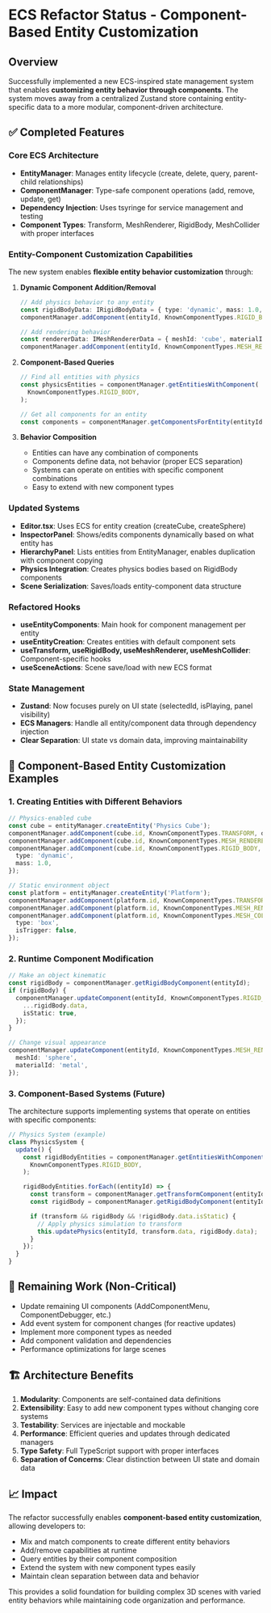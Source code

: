 # ECS Refactor Status - Component-Based Entity Customization

## Overview

Successfully implemented a new ECS-inspired state management system that enables **customizing entity behavior through components**. The system moves away from a centralized Zustand store containing entity-specific data to a more modular, component-driven architecture.

## ✅ Completed Features

### Core ECS Architecture

- **EntityManager**: Manages entity lifecycle (create, delete, query, parent-child relationships)
- **ComponentManager**: Type-safe component operations (add, remove, update, get)
- **Dependency Injection**: Uses tsyringe for service management and testing
- **Component Types**: Transform, MeshRenderer, RigidBody, MeshCollider with proper interfaces

### Entity-Component Customization Capabilities

The new system enables **flexible entity behavior customization** through:

1. **Dynamic Component Addition/Removal**

   ```typescript
   // Add physics behavior to any entity
   const rigidBodyData: IRigidBodyData = { type: 'dynamic', mass: 1.0, isStatic: false };
   componentManager.addComponent(entityId, KnownComponentTypes.RIGID_BODY, rigidBodyData);

   // Add rendering behavior
   const rendererData: IMeshRendererData = { meshId: 'cube', materialId: 'default' };
   componentManager.addComponent(entityId, KnownComponentTypes.MESH_RENDERER, rendererData);
   ```

2. **Component-Based Queries**

   ```typescript
   // Find all entities with physics
   const physicsEntities = componentManager.getEntitiesWithComponent(
     KnownComponentTypes.RIGID_BODY,
   );

   // Get all components for an entity
   const components = componentManager.getComponentsForEntity(entityId);
   ```

3. **Behavior Composition**
   - Entities can have any combination of components
   - Components define data, not behavior (proper ECS separation)
   - Systems can operate on entities with specific component combinations
   - Easy to extend with new component types

### Updated Systems

- **Editor.tsx**: Uses ECS for entity creation (createCube, createSphere)
- **InspectorPanel**: Shows/edits components dynamically based on what entity has
- **HierarchyPanel**: Lists entities from EntityManager, enables duplication with component copying
- **Physics Integration**: Creates physics bodies based on RigidBody components
- **Scene Serialization**: Saves/loads entity-component data structure

### Refactored Hooks

- **useEntityComponents**: Main hook for component management per entity
- **useEntityCreation**: Creates entities with default component sets
- **useTransform, useRigidBody, useMeshRenderer, useMeshCollider**: Component-specific hooks
- **useSceneActions**: Scene save/load with new ECS format

### State Management

- **Zustand**: Now focuses purely on UI state (selectedId, isPlaying, panel visibility)
- **ECS Managers**: Handle all entity/component data through dependency injection
- **Clear Separation**: UI state vs domain data, improving maintainability

## 🎯 Component-Based Entity Customization Examples

### 1. Creating Entities with Different Behaviors

```typescript
// Physics-enabled cube
const cube = entityManager.createEntity('Physics Cube');
componentManager.addComponent(cube.id, KnownComponentTypes.TRANSFORM, defaultTransform);
componentManager.addComponent(cube.id, KnownComponentTypes.MESH_RENDERER, cubeRenderer);
componentManager.addComponent(cube.id, KnownComponentTypes.RIGID_BODY, {
  type: 'dynamic',
  mass: 1.0,
});

// Static environment object
const platform = entityManager.createEntity('Platform');
componentManager.addComponent(platform.id, KnownComponentTypes.TRANSFORM, platformTransform);
componentManager.addComponent(platform.id, KnownComponentTypes.MESH_RENDERER, platformRenderer);
componentManager.addComponent(platform.id, KnownComponentTypes.MESH_COLLIDER, {
  type: 'box',
  isTrigger: false,
});
```

### 2. Runtime Component Modification

```typescript
// Make an object kinematic
const rigidBody = componentManager.getRigidBodyComponent(entityId);
if (rigidBody) {
  componentManager.updateComponent(entityId, KnownComponentTypes.RIGID_BODY, {
    ...rigidBody.data,
    isStatic: true,
  });
}

// Change visual appearance
componentManager.updateComponent(entityId, KnownComponentTypes.MESH_RENDERER, {
  meshId: 'sphere',
  materialId: 'metal',
});
```

### 3. Component-Based Systems (Future)

The architecture supports implementing systems that operate on entities with specific components:

```typescript
// Physics System (example)
class PhysicsSystem {
  update() {
    const rigidBodyEntities = componentManager.getEntitiesWithComponent(
      KnownComponentTypes.RIGID_BODY,
    );

    rigidBodyEntities.forEach((entityId) => {
      const transform = componentManager.getTransformComponent(entityId);
      const rigidBody = componentManager.getRigidBodyComponent(entityId);

      if (transform && rigidBody && !rigidBody.data.isStatic) {
        // Apply physics simulation to transform
        this.updatePhysics(entityId, transform.data, rigidBody.data);
      }
    });
  }
}
```

## 🔄 Remaining Work (Non-Critical)

- Update remaining UI components (AddComponentMenu, ComponentDebugger, etc.)
- Add event system for component changes (for reactive updates)
- Implement more component types as needed
- Add component validation and dependencies
- Performance optimizations for large scenes

## 🏗️ Architecture Benefits

1. **Modularity**: Components are self-contained data definitions
2. **Extensibility**: Easy to add new component types without changing core systems
3. **Testability**: Services are injectable and mockable
4. **Performance**: Efficient queries and updates through dedicated managers
5. **Type Safety**: Full TypeScript support with proper interfaces
6. **Separation of Concerns**: Clear distinction between UI state and domain data

## 📈 Impact

The refactor successfully enables **component-based entity customization**, allowing developers to:

- Mix and match components to create different entity behaviors
- Add/remove capabilities at runtime
- Query entities by their component composition
- Extend the system with new component types easily
- Maintain clean separation between data and behavior

This provides a solid foundation for building complex 3D scenes with varied entity behaviors while maintaining code organization and performance.
